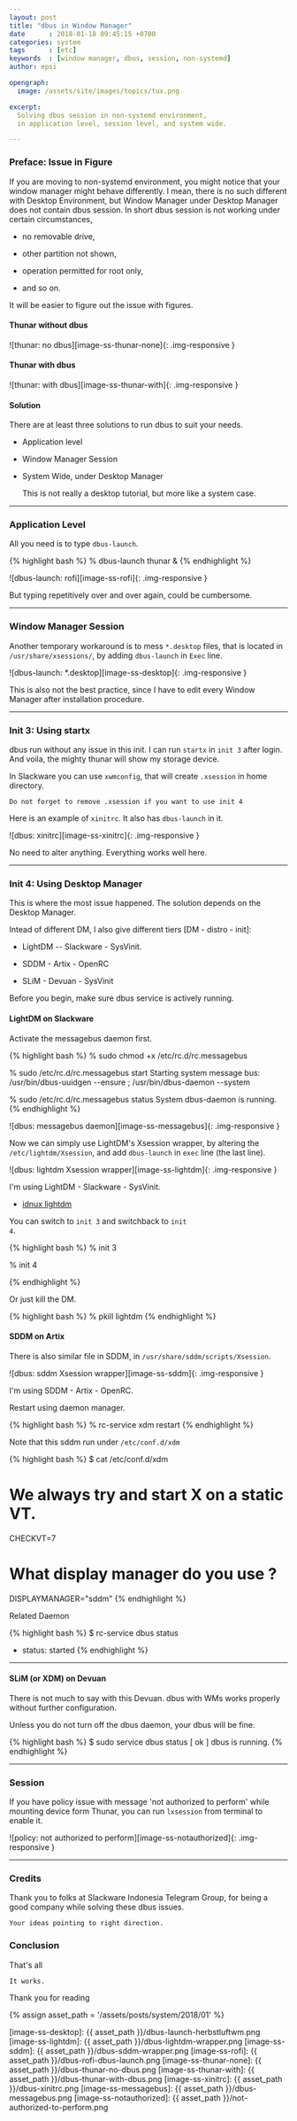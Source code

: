 ```yaml
---
layout: post
title: "dbus in Window Manager"
date      : 2018-01-18 09:45:15 +0700
categories: system
tags      : [etc]
keywords  : [window manager, dbus, session, non-systemd]
author: epsi

opengraph:
  image: /assets/site/images/topics/tux.png

excerpt:
  Solving dbus session in non-systemd environment,
  in application level, session level, and system wide.

---
```


### Preface: Issue in Figure

If you are moving to non-systemd environment,
you might notice that your window manager might behave differently.
I mean, there is no such different with Desktop Environment,
but Window Manager under Desktop Manager does not contain dbus session.
In short dbus session is not working under certain circumstances,

* no removable drive, 

* other partition not shown, 

* operation permitted for root only,

* and so on.

It will be easier to figure out the issue with figures.

#### Thunar without dbus

![thunar: no dbus][image-ss-thunar-none]{: .img-responsive }

#### Thunar with dbus

![thunar: with dbus][image-ss-thunar-with]{: .img-responsive }

#### Solution

There are at least three solutions to run dbus to suit your needs.

* Application level

* Window Manager Session

* System Wide, under Desktop Manager

	This is not really a desktop tutorial, but more like a system case.

-- -- --

### Application Level

All you need is to type <code>dbus-launch</code>.

{% highlight bash %}
% dbus-launch thunar &
{% endhighlight %}

![dbus-launch: rofi][image-ss-rofi]{: .img-responsive }

But typing repetitively over and over again, could be cumbersome.

-- -- --

### Window Manager Session

Another temporary workaround is to mess <code>*.desktop</code> files,
that is located in <code>/usr/share/xsessions/</code>,
by adding <code>dbus-launch</code> in <code>Exec</code> line.

![dbus-launch: *.desktop][image-ss-desktop]{: .img-responsive }

This is also not the best practice,
since I have to edit every Window Manager after installation procedure.

-- -- --

### Init 3: Using startx

dbus run without any issue in this init.
I can run <code>startx</code> in <code>init 3</code> after login.
And voila, the mighty thunar will show my storage device.

In Slackware you can use <code>xwmconfig</code>,
that will create <code>.xsession</code> in home directory.

	Do not forget to remove .xsession if you want to use init 4

Here is an example of <code>xinitrc</code>.
It also has <code>dbus-launch</code> in it.

![dbus: xinitrc][image-ss-xinitrc]{: .img-responsive }

No need to alter anything.
Everything works well here.

-- -- --

### Init 4: Using Desktop Manager

This is where the most issue happened.
The solution depends on the Desktop Manager.

Intead of different DM, I also give different tiers [DM - distro - init]:

* LightDM -- Slackware - SysVinit. 

* SDDM - Artix - OpenRC

* SLiM - Devuan - SysVinit

Before you begin, make sure dbus service is actively running.

#### LightDM on Slackware

Activate the messagebus daemon first.

{% highlight bash %}
% sudo chmod +x /etc/rc.d/rc.messagebus

% sudo /etc/rc.d/rc.messagebus start
Starting system message bus:  /usr/bin/dbus-uuidgen --ensure ; /usr/bin/dbus-daemon --system

% sudo /etc/rc.d/rc.messagebus status
System dbus-daemon is running.
{% endhighlight %}

![dbus: messagebus daemon][image-ss-messagebus]{: .img-responsive }

Now we can simply use LightDM's Xsession wrapper,
by altering the <code>/etc/lightdm/Xsession</code>,
and add <code>dbus-launch</code> in <code>exec</code> line
(the last line).

![dbus: lightdm Xsession wrapper][image-ss-lightdm]{: .img-responsive }

I'm using LightDM - Slackware - SysVinit. 

* [idnux lightdm](https://github.com/idnux/idnux_slackbuilds/tree/master/lightdm)

You can switch to <code>init 3</code> and switchback to <code>init 4</code>.

{% highlight bash %}
% init 3

% init 4

{% endhighlight %}

Or just kill the DM.

{% highlight bash %}
% pkill lightdm
{% endhighlight %}

#### SDDM on Artix

There is also similar file in SDDM,
in <code>/usr/share/sddm/scripts/Xsession</code>.

![dbus: sddm Xsession wrapper][image-ss-sddm]{: .img-responsive }

I'm using SDDM - Artix - OpenRC.

Restart using daemon manager.

{% highlight bash %}
% rc-service xdm restart
{% endhighlight %}

Note that this sddm run under <code>/etc/conf.d/xdm</code>

{% highlight bash %}
$ cat /etc/conf.d/xdm
# We always try and start X on a static VT.
CHECKVT=7

# What display manager do you use ? 
DISPLAYMANAGER="sddm"
{% endhighlight %}

Related Daemon

{% highlight bash %}
$ rc-service dbus status
 * status: started
{% endhighlight %}

-- -- --

#### SLiM (or XDM) on Devuan

There is not much to say with this Devuan.
dbus with WMs works properly without further configuration.

Unless you do not turn off the dbus daemon,
your dbus will be fine.

{% highlight bash %}
$ sudo service dbus status
[ ok ] dbus is running.
{% endhighlight %}

-- -- --

### Session

If you have policy issue with message 'not authorized to perform'
while mounting device form Thunar,
you can run <code>lxsession</code> from terminal to enable it.

![policy: not authorized to perform][image-ss-notauthorized]{: .img-responsive }

-- -- --

### Credits

Thank you to folks at Slackware Indonesia Telegram Group,
for being a good company while solving these dbus issues.

	Your ideas pointing to right direction.

### Conclusion

That's all

	It works.

Thank you for reading

[//]: <> ( -- -- -- links below -- -- -- )

{% assign asset_path = '/assets/posts/system/2018/01' %}

[image-ss-desktop]:     {{ asset_path }}/dbus-launch-herbstluftwm.png
[image-ss-lightdm]:     {{ asset_path }}/dbus-lightdm-wrapper.png
[image-ss-sddm]:        {{ asset_path }}/dbus-sddm-wrapper.png
[image-ss-rofi]:        {{ asset_path }}/dbus-rofi-dbus-launch.png
[image-ss-thunar-none]: {{ asset_path }}/dbus-thunar-no-dbus.png
[image-ss-thunar-with]: {{ asset_path }}/dbus-thunar-with-dbus.png
[image-ss-xinitrc]:     {{ asset_path }}/dbus-xinitrc.png
[image-ss-messagebus]:  {{ asset_path }}/dbus-messagebus.png
[image-ss-notauthorized]: {{ asset_path }}/not-authorized-to-perform.png
